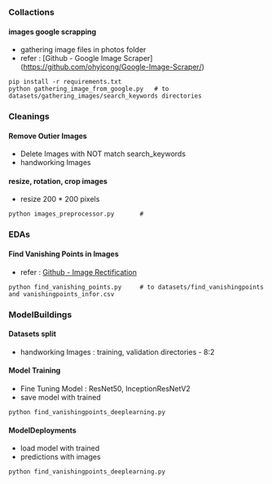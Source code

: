 ### Collactions
#### images google scrapping
- gathering image files in photos folder
- refer : [Github - Google Image Scraper] (https://github.com/ohyicong/Google-Image-Scraper/)
```
pip install -r requirements.txt
python gathering_image_from_google.py   # to datasets/gathering_images/search_keywords directories
```

### Cleanings
#### Remove Outier Images  
- Delete Images with NOT match search_keywords
- handworking Images
#### resize, rotation, crop images 
- resize 200 * 200 pixels 
```
python images_preprocessor.py       # 
```

### EDAs
#### Find Vanishing Points in Images
- refer : [Github - Image Rectification](https://github.com/chsasank/Image-Rectification)
```
python find_vanishing_points.py     # to datasets/find_vanishingpoints and vanishingpoints_infor.csv
```
### ModelBuildings
#### Datasets split
- handworking Images : training, validation directories - 8:2
#### Model Training
- Fine Tuning Model : ResNet50, InceptionResNetV2
- save model with trained
```
python find_vanishingpoints_deeplearning.py
```
#### ModelDeployments
- load model with trained
- predictions with images
```
python find_vanishingpoints_deeplearning.py
```

